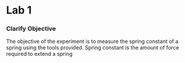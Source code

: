 # Lab 1

### Clarify Objective

The objective of the experiment is to measure the spring constant of a spring using the tools provided. Spring constant is the amount of force required to extend a spring 